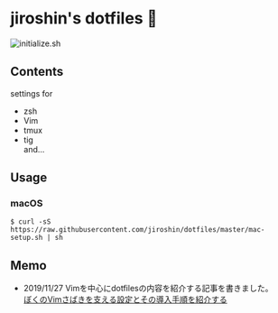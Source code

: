 # jiroshin's dotfiles 🐜
![initialize.sh](https://github.com/jiroshin/dotfiles/workflows/initialize.sh/badge.svg)

## Contents
settings for   
- zsh
- Vim
- tmux
- tig  
and...

## Usage

### macOS
```sh:terminal
$ curl -sS https://raw.githubusercontent.com/jiroshin/dotfiles/master/mac-setup.sh | sh
```

## Memo
- 2019/11/27 Vimを中心にdotfilesの内容を紹介する記事を書きました。  
[ぼくのVimさばきを支える設定とその導入手順を紹介する](https://qiita.com/jiroshin/items/ee86ea426a51fa24b319)
